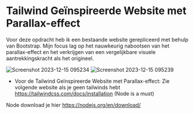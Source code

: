 # Tailwind Geïnspireerde Website met Parallax-effect
Voor deze opdracht heb ik een bestaande website gerepliceerd met behulp van Bootstrap. Mijn focus lag op het nauwkeurig nabootsen van het parallax-effect en het verkrijgen van een vergelijkbare visuele aantrekkingskracht als het origineel.

![Screenshot 2023-12-15 095234](https://github.com/aprox2105/CSS-HTML-DEEPDIVE/assets/106468130/64051f0f-9c0d-4d5e-8628-be0d2deb5fbd)
![Screenshot 2023-12-15 095239](https://github.com/aprox2105/CSS-HTML-DEEPDIVE/assets/106468130/cac65815-9aea-4c52-9d7f-0c84ce09bb03)


- Voor de Tailwind Geïnspireerde Website met Parallax-effect: Zie volgende website als je geen tailwinds hebt https://tailwindcss.com/docs/installation (Node is a must)

Node download je hier https://nodejs.org/en/download/

